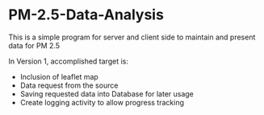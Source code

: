# PM-2.5-Data-Analysis
This is a simple program for server and client side to maintain and present data for PM 2.5

In Version 1, accomplished target is:
- Inclusion of leaflet map
- Data request from the source
- Saving requested data into Database for later usage
- Create logging activity to allow progress tracking

